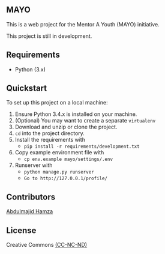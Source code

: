 ## MAYO

This is a web project for the Mentor A Youth (MAYO) initiative.

This project is still in development.

## Requirements
* Python (3.x)


## Quickstart
To set up this project on a local machine:

1. Ensure Python 3.4.x is installed on your machine.
2. (Optional) You may want to create a separate ``virtualenv``
3. Download and unzip or clone the project.
4. ``cd`` into the project directory.
5. Install the requirements with
    * ``pip install -r requirements/development.txt``
6. Copy example environment file with
    * ``cp env.example mayo/settings/.env``
7. Runserver with
    * ``python manage.py runserver``
    * ``Go to http://127.0.0.1/profile/``

## Contributors

[Abdulmajid Hamza](http://abdulmajid.com.ng)

## License

Creative Commons [(CC-NC-ND)](https://creativecommons.org/licenses/by-nc-nd/3.0/legalcode)

